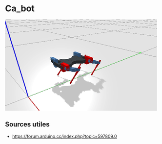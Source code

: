 # Ca_bot
![There is supposed to be a cool gif here](ca_bot.gif)

	
## Sources utiles
- https://forum.arduino.cc/index.php?topic=597809.0




